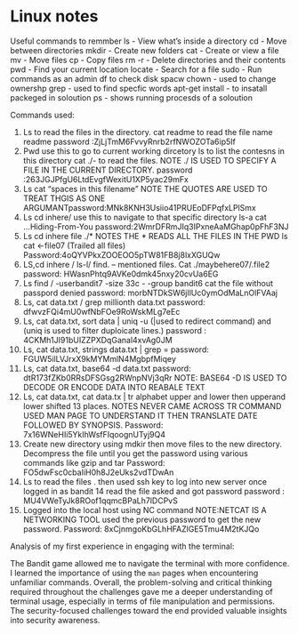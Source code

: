 # Linux notes
Useful commands to remmber 
ls - View what’s inside a directory
cd - Move between directories
mkdir - Create new folders
cat - Create or view a file
mv - Move files
cp - Copy files
rm -r - Delete directories and their contents
pwd - Find your current location
locate - Search for a file
sudo - Run commands as an admin
df to check disk spacw
chown - used to change ownershp
grep - used to find specfic words
apt-get install - to insatall packeged in soloution 
ps - shows running procesds of a soloution 

Commands used: 


1.	Ls to read the files in the directory. cat readme to read the file name readme password :ZjLjTmM6FvvyRnrb2rfNWOZOTa6ip5If
2.	Pwd  use this to go to current working dircetory ls to list the contesns in this directory   cat ./-  to read the files. NOTE ./ IS USED TO SPECIFY A FILE IN THE CURRENT DIRECTORY. password :263JGJPfgU6LtdEvgfWexitU1XP5yac29mFx
3.	Ls cat “spaces in this filename”  NOTE THE QUOTES ARE USED TO TREAT THGIS AS ONE ARGUMANTpassword:MNk8KNH3Usiio41PRUEoDFPqfxLPlSmx
4.	Ls cd inhere/ use this to navigate to that specific directory ls-a cat ...Hiding-From-You password:2WmrDFRmJIq3IPxneAaMGhap0pFhF3NJ
5.	Ls cd inhere file ./* NOTES THE * READS ALL THE FILES IN THE PWD ls cat <-file07 (Trailed all files) Password:4oQYVPkxZOOEOO5pTW81FB8j8lxXGUQw
6.	LS,cd inhere / ls-l/ find. – mentioned files. Cat ./maybehere07/.file2 password:
HWasnPhtq9AVKe0dmk45nxy20cvUa6EG
7.	Ls find / -userbandit7 -size 33c - -group bandit6  cat the file without passpord denied password: morbNTDkSW6jIlUc0ymOdMaLnOlFVAaj
8.	Ls, cat data.txt / grep millionth data.txt password: dfwvzFQi4mU0wfNbFOe9RoWskMLg7eEc
9.	Ls, cat data.txt, sort data | uniq -u (|used to redirect command)  and (uniq is used to filter duploicate lines.) password : 4CKMh1JI91bUIZZPXDqGanal4xvAg0JM
10.	Ls, cat data.txt, strings data.txt | grep = password: FGUW5ilLVJrxX9kMYMmlN4MgbpfMiqey
11.	Ls, cat data.txt, base64 -d data.txt password: dtR173fZKb0RRsDFSGsg2RWnpNVj3qRr NOTE: BASE64 -D IS USED TO DECODE OR ENCODE DATA INTO REABALE TEXT
12.	Ls, cat data.txt, cat data.tx | tr alphabet upper and lower then upperand lower shifted 13 places. NOTES NEVER CAME ACROSS TR COMMAND USED MAN PAGE TO UNDERSTAND IT THEN TRANSLATE DATE FOLLOWED BY SYNOPSIS. Password: 7x16WNeHIi5YkIhWsfFIqoognUTyj9Q4
13.	 Create new directory using mdkir then move files to the new directory. Decompress the file until you get the password using various commands like gzip and tar Password: FO5dwFsc0cbaIiH0h8J2eUks2vdTDwAn
14.	Ls to read the files . then used ssh key to log into new server once logged in as bandit 14 read the file asked and got password password : MU4VWeTyJk8ROof1qqmcBPaLh7lDCPvS
15.	Logged into the local host using NC command NOTE:NETCAT IS A NETWORKING TOOL used the previous password to get the new password. Password: 8xCjnmgoKbGLhHFAZlGE5Tmu4M2tKJQo




Analysis of my first experience in engaging with the terminal:

The Bandit game allowed me to navigate the terminal with more confidence. I learned the importance of using the `man` pages when encountering unfamiliar commands. Overall, the problem-solving and critical thinking required throughout the challenges gave me a deeper understanding of terminal usage, especially in terms of file manipulation and permissions. The security-focused challenges toward the end provided valuable insights into security awareness.

